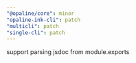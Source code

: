 ```yaml
---
"@opaline/core": minor
"opaline-ink-cli": patch
"multicli": patch
"single-cli": patch
---
```


support parsing jsdoc from module.exports
